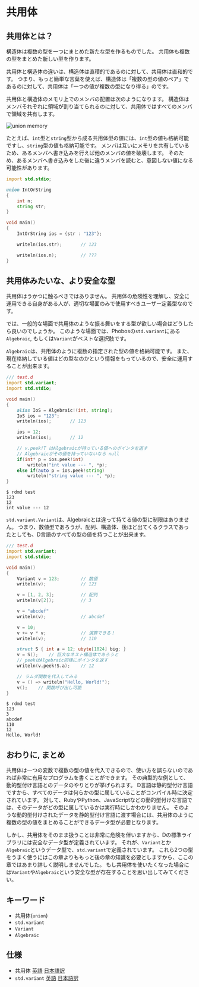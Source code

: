 # 共用体

## 共用体とは？

構造体は複数の型を一つにまとめた新たな型を作るものでした。
共用体も複数の型をまとめた新しい型を作ります。

共用体と構造体の違いは、構造体は直積的であるのに対して、共用体は直和的です。
つまり、もっと簡単な言葉を使えば、構造体は「複数の型の値のペア」であるのに対して、共用体は「一つの値が複数の型になり得る」のです。

共用体と構造体のメモリ上でのメンバの配置は次のようになります。
構造体はメンバそれぞれに領域が割り当てられるのに対して、共用体ではすべてのメンバで領域を共有します。

![union memory](https://rawgithub.com/k3kaimu/d-manual/master/img/union_memory.svg)

たとえば、`int`型と`string`型から成る共用体型の値には、`int`型の値も格納可能ですし、`string`型の値も格納可能です。
メンバは互いにメモリを共有しているため、あるメンバへ書き込みを行えば他のメンバの値を破壊します。
そのため、あるメンバへ書き込みをした後に違うメンバを読むと、意図しない値になる可能性があります。

~~~~~d
import std.stdio;

union IntOrString
{
    int n;
    string str;
}

void main()
{
    IntOrString ios = {str : "123"};

    writeln(ios.str);       // 123

    writeln(ios.n);         // ???
}
~~~~~


## 共用体みたいな、より安全な型

共用体はうかつに触るべきではありません。
共用体の危険性を理解し、安全に運用できる自身がある人が、適切な場面のみで使用すべきユーザー定義型なのです。

では、一般的な場面で共用体のような振る舞いをする型が欲しい場合はどうしたら良いのでしょうか。
このような場面では、Phobosの`std.variant`にある`Algebraic`, もしくは`Variant`がベストな選択肢です。

`Algebraic`は、共用体のように複数の指定された型の値を格納可能です。
また、現在格納している値はどの型なのかという情報をもっているので、安全に運用することが出来ます。

~~~~d
/// test.d
import std.variant;
import std.stdio;

void main()
{
    alias IoS = Algebraic!(int, string);
    IoS ios = "123";
    writeln(ios);       // 123

    ios = 12;
    writeln(ios);       // 12

    // v.peek!T はAlgebraicが持っている値へのポインタを返す
    // Algebraicがその値を持っていないなら null
    if(int* p = ios.peek!int)
        writeln("int value --- ", *p);
    else if(auto p = ios.peek!string)
        writeln("string value --- ", *p);
}
~~~~~

~~~~~
$ rdmd test
123
12
int value --- 12
~~~~~


`std.variant.Variant`は、Algebraicとは違って持てる値の型に制限はありません。
つまり、数値型であろうが、配列、構造体、後ほど出てくるクラスであったとしても、D言語のすべての型の値を持つことが出来ます。

~~~~~d
/// test.d
import std.variant;
import std.stdio;

void main()
{
    Variant v = 123;        // 数値
    writeln(v);             // 123

    v = [1, 2, 3];          // 配列
    writeln(v[2]);          // 3

    v = "abcdef"
    writeln(v);             // abcdef

    v = 10;
    v += v * v;             // 演算できる！
    writeln(v);             // 110

    struct S { int a = 12; ubyte[1024] big; }
    v = S();    // 巨大なネスト構造体であろうと
    // peekはAlgebraic同様にポインタを返す
    writeln(v.peek!S.a);    // 12

    // ラムダ関数を代入してみる
    v = () => writeln("Hello, World!");
    v();    // 関数呼び出し可能
}
~~~~~~

~~~~~
$ rdmd test
123
3
abcdef
110
12
Hello, World!
~~~~~


## おわりに, まとめ

共用体は一つの変数で複数の型の値を代入できるので、使い方を誤らないのであれば非常に有用なプログラムを書くことができます。
その典型的な例として、動的型付け言語とのデータのやりとりが挙げられます。
D言語は静的型付け言語ですから、すべてのデータは何らかの型に属していることがコンパイル時に決定されています。
対して、RubyやPython、JavaScriptなどの動的型付けな言語では、そのデータがどの型に属しているかは実行時にしかわかりません。
そのような動的型付けされたデータを静的型付け言語に渡す場合には、共用体のように複数の型の値をまとめることができるデータ型が必要となります。

しかし、共用体をそのまま扱うことは非常に危険を伴いますから、Dの標準ライブラリには安全なデータ型が定義されています。
それが、`Variant`とか`Algebraic`というデータ型で、`std.variant`で定義されています。
これら2つの型をうまく使うにはこの章よりももっと後の章の知識を必要としますから、ここの章ではあまり詳しく説明しませんでした。
もし共用体を使いたくなった場合には`Variant`や`Algebraic`という安全な型が存在することを思い出してみてください。

## キーワード

* 共用体(`union`)
* `std.variant`
* `Variant`
* `Algebraic`

## 仕様

* 共用体 [英語](http://dlang.org/struct.html) [日本語訳](http://www.kmonos.net/alang/d/struct.html)
* `std.variant` [英語](http://dlang.org/phobos/std_variant.html) [日本語訳](http://www.kmonos.net/alang/d/phobos/std_variant.html)
